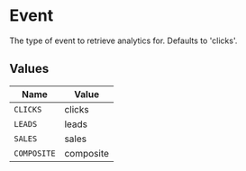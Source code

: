 # Event

The type of event to retrieve analytics for. Defaults to 'clicks'.


## Values

| Name        | Value       |
| ----------- | ----------- |
| `CLICKS`    | clicks      |
| `LEADS`     | leads       |
| `SALES`     | sales       |
| `COMPOSITE` | composite   |